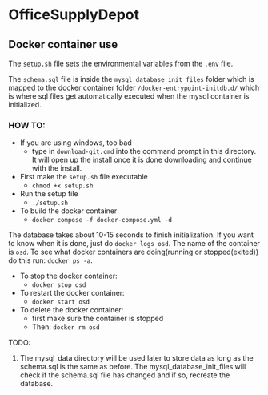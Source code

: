 # OfficeSupplyDepot
 
## Docker container use

The `setup.sh` file sets the environmental variables from the `.env` file.

The `schema.sql` file is inside the `mysql_database_init_files` folder which is 
mapped to the docker container folder `/docker-entrypoint-initdb.d/` which is where sql files get automatically executed when the mysql container is initialized.

### HOW TO:

- If you are using windows, too bad
  - type in `download-git.cmd` into the command prompt in this directory. It will open up the install once it is done downloading and continue with the install.
- First make the `setup.sh` file executable
  - `chmod +x setup.sh`
- Run the setup file
  - `./setup.sh`
- To build the docker container
  - `docker compose -f docker-compose.yml -d`

The database takes about 10-15 seconds to finish initialization. If you want to know when it is done, just do `docker logs osd`.
The name of the container is `osd`.
To see what docker containers are doing(running or stopped(exited)) do this
run: `docker ps -a`. 

- To stop the docker container:
  - `docker stop osd`
- To restart the docker container:
  - `docker start osd`
- To delete the docker container:
  - first make sure the container is stopped
  - Then: `docker rm osd`

TODO:
1. The mysql_data directory will be used later to store data as long as the schema.sql is the same as before. The mysql_database_init_files will check if the schema.sql file has changed and if so, recreate the database.
